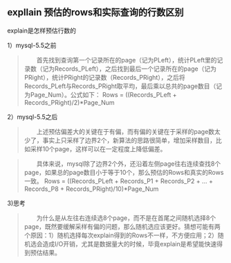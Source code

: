 ## expllain 预估的rows和实际查询的行数区别

explain是怎样预估行数的

1）mysql-5.5之前

>　　首先找到查询第一个记录所在的page（记为PLeft），统计PLeft里的记录数（记为Records_PLeft），之后找到最后一个记录所在的page（记为PRight），统计PRight的记录数（Records_PRight），之后将Records_PLeft与Records_PRight取平均，最后乘以总共的page数目（记为Page_Num）。公式如下：
Rows = ((Records_PLeft + Records_PRight)/2)*Page_Num

2）mysql-5.5之后

>　　上述预估偏差大的关键在于有偏，而有偏的关键在于采样的page数太少了，事实上只采样了边界2个，新算法的思路很简单，增加采样数目，比如采样10个page，这样可以在一定程度上降低偏差。

>　　具体来说，mysql除了边界2个外，还沿着左侧page往右连续查找8个page，如果总的page数目小于等于10个，那么预估的Rows和真实的Rows一致。
Rows = ((Records_PLeft +  Records_P1 + Records_P2 + ... + Records_P8 + Records_PRight)/10)*Page_Num

3)思考

>　　为什么是从左往右连续选8个page，而不是在首尾之间随机选择8个page，既然要缓解采样有偏的问题，那么随机选应该更好。猜想可能有两个原因：1）随机选择每次explain得到的Rows不一样，不方便应用；2）随机选会造成I/O开销，尤其是数据量大的时候，毕竟explain是希望能快速得到预估结果。

